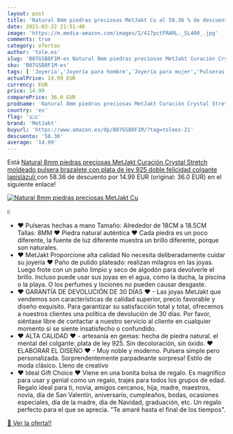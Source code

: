 ```yaml
---
layout: post
title: 'Natural 8mm piedras preciosas MetJakt Cu al 58.36 % de descuento'
date: 2021-03-22 21:51:40
image: 'https://m.media-amazon.com/images/I/417pctFRARL._SL400_.jpg'
comments: true
category: ofertas
author: 'tole.es'
slug: 'B07GSB8F1M-es Natural 8mm piedras preciosas MetJakt Curación Crystal...'
sku: 'B07GSB8F1M-es'
tags: [ 'Joyería','Joyería para hombre','Joyería para mujer','Pulseras  para hombre','Pulseras para mujer','de','ley','metjakt','plata', ]
actualPrice: 14.99 EUR
currency: EUR
price: 14.99
comparePrice: 36.0 EUR
prodname: 'Natural 8mm piedras preciosas MetJakt Curación Crystal Stretch moldeado pulsera brazalete con plata de ley 925 doble felicidad colgante  lapislázuli '
country: 'es'
flag: '🇪🇸'
brand: 'MetJakt'
buyurl: 'https://www.amazon.es/dp/B07GSB8F1M/?tag=tolees-21'
descuento: '58.36'
average: '14.99'
---
```


Está [Natural 8mm piedras preciosas MetJakt Curación Crystal Stretch moldeado pulsera brazalete con plata de ley 925 doble felicidad colgante  lapislázuli ](https://www.amazon.es/dp/B07GSB8F1M/?tag=tolees-21) con 58.36 de descuento por 14.99 EUR (original: 36.0 EUR) en el siguiente enlace!

[![Natural 8mm piedras preciosas MetJakt Cu](https://m.media-amazon.com/images/I/417pctFRARL._SL400_.jpg)](https://www.amazon.es/dp/B07GSB8F1M/?tag=tolees-21)

ℹ️:

- ♥ Pulseras hechas a mano Tamaño: Alrededor de 18CM a 18.5CM Tallas: 8MM ♥ Piedra natural auténtica ♥ Cada piedra es un poco diferente, la fuente de luz diferente muestra un brillo diferente, porque son naturales.
- ♥ MetJakt Proporcione alta calidad No necesita deliberadamente cuidar su joyería ♥ Paño de pulido plateado: realizan milagros en las joyas. Luego frote con un paño limpio y seco de algodón para devolverle el brillo. Incluso puede usar sus joyas en el agua, como la ducha, la piscina o la playa. O los perfumes y lociones no pueden causar desgaste.
- ♥ GARANTÍA DE DEVOLUCIÓN DE 30 DÍAS ♥ - Las joyas MetJakt que vendemos son características de calidad superior, precio favorable y diseño exquisito. Para garantizar su satisfacción total y total, ofrecemos a nuestros clientes una política de devolución de 30 días. Por favor, siéntase libre de contactar a nuestro servicio al cliente en cualquier momento si se siente insatisfecho o confundido.
- ♥ ALTA CALIDAD ♥ - artesanía en gemas: hecha de piedra natural. el mental del colgante: plata de ley 925. Sin decoloración, sin óxido. ♥ ELABORAR EL DISEÑO ♥ - Muy noble y moderno. Pulsera simple pero personalizada. Sorprendentemente parpadeante sorpresa! Estilo de moda clásico. Lleno de creativo
- ♥ Ideal Gift Choice ♥ Viene en una bonita bolsa de regalo. Es magnífico para usar y genial como un regalo, trajes para todos los grupos de edad. Regalo ideal para ti, novia, amigos cercanos, hija, madre, maestros, novia, día de San Valentín, aniversario, cumpleaños, bodas, ocasiones especiales, día de la madre, día de Navidad, graduación, etc. Un regalo perfecto para el que se aprecia. "Te amaré hasta el final de los tiempos".

[🛒 Ver la oferta!!](https://www.amazon.es/dp/B07GSB8F1M/?tag=tolees-21)
